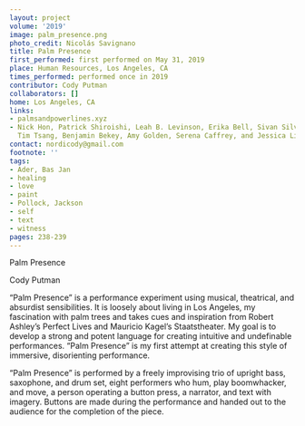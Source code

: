 ```yaml
---
layout: project
volume: '2019'
image: palm_presence.png
photo_credit: Nicolás Savignano
title: Palm Presence
first_performed: first performed on May 31, 2019
place: Human Resources, Los Angeles, CA
times_performed: performed once in 2019
contributor: Cody Putman
collaborators: []
home: Los Angeles, CA
links:
- palmsandpowerlines.xyz
- Nick Hon, Patrick Shiroishi, Leah B. Levinson, Erika Bell, Sivan Silver-Swartz,
  Tim Tsang, Benjamin Bekey, Amy Golden, Serena Caffrey, and Jessica Li
contact: nordicody@gmail.com
footnote: ''
tags:
- Ader, Bas Jan
- healing
- love
- paint
- Pollock, Jackson
- self
- text
- witness
pages: 238-239
---
```


Palm Presence

Cody Putman

“Palm Presence” is a performance experiment using musical, theatrical, and absurdist sensibilities. It is loosely about living in Los Angeles, my fascination with palm trees and takes cues and inspiration from Robert Ashley’s Perfect Lives and Mauricio Kagel’s Staatstheater. My goal is to develop a strong and potent language for creating intuitive and undefinable performances. “Palm Presence” is my first attempt at creating this style of immersive, disorienting performance.

“Palm Presence” is performed by a freely improvising trio of upright bass, saxophone, and drum set, eight performers who hum, play boomwhacker, and move, a person operating a button press, a narrator, and text with imagery. Buttons are made during the performance and handed out to the audience for the completion of the piece.
